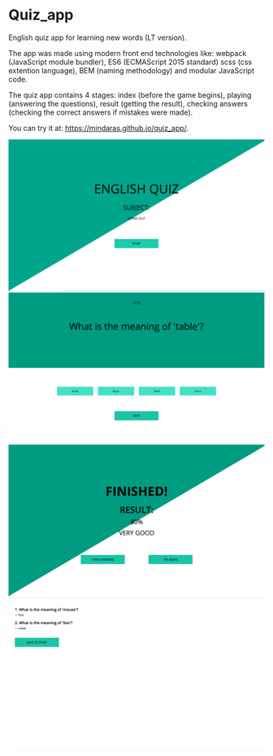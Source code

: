 # Quiz_app
English quiz app for learning new words (LT version).

The app was made using modern front end technologies like: webpack (JavaScript module bundler), ES6 (ECMAScript 2015 standard) scss (css extention language), BEM (naming methodology) and modular JavaScript code.

The quiz app contains 4 stages: index (before the game begins), playing (answering the questions), result (getting the result), checking answers (checking the correct answers if mistakes were made).

You can try it at: https://mindaras.github.io/quiz_app/.

![Alt text](screenshots/1.png?raw=true)
![Alt text](screenshots/2.png?raw=true)
![Alt text](screenshots/3.png?raw=true)
![Alt text](screenshots/4.png?raw=true)
